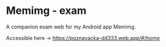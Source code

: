 # Memimg - exam

A companion exam web for my Android app Memimg.

Accessible here -> https://poznavacka-dd333.web.app/#/home 
